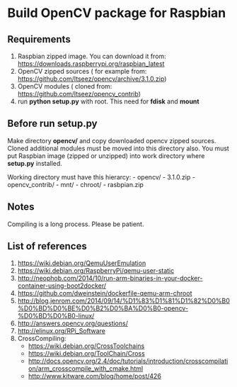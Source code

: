 Build OpenCV package for Raspbian
=======================

## Requirements

1. Raspbian zipped image. You can download it from: https://downloads.raspberrypi.org/raspbian_latest
2. OpenCV zipped sources ( for example from: https://github.com/Itseez/opencv/archive/3.1.0.zip)
3. OpenCV modules ( cloned from: https://github.com/Itseez/opencv_contrib)
4. run **python setup.py** with root. This need for **fdisk** and **mount**

## Before run **setup.py**

Make directory **opencv/** and copy downloaded opencv zipped sources. Cloned additional modules must be moved into this directory also.
You must put Raspbian image (zipped or unzipped) into work directory where **setup.py** installed.

Working directory must have this hierarcy:
    - opencv/
        - 3.1.0.zip
        - opencv_contrib/
    - mnt/
    - chroot/
    - rasbpian.zip

## Notes

Compiling is a long process. Please be patient.

## List of references

1. https://wiki.debian.org/QemuUserEmulation
2. https://wiki.debian.org/RaspberryPi/qemu-user-static
3. http://neophob.com/2014/10/run-arm-binaries-in-your-docker-container-using-boot2docker/
4. https://github.com/dweinstein/dockerfile-qemu-arm-chroot
5. http://blog.jenrom.com/2014/09/14/%D1%83%D1%81%D1%82%D0%B0%D0%BD%D0%BE%D0%B2%D0%BA%D0%B0-opencv-%D0%BD%D0%B0-linux/
6. http://answers.opencv.org/questions/
7. http://elinux.org/RPi_Software
8. CrossCompiling:
    - https://wiki.debian.org/CrossToolchains
    - https://wiki.debian.org/ToolChain/Cross
    - http://docs.opencv.org/2.4/doc/tutorials/introduction/crosscompilation/arm_crosscompile_with_cmake.html
    - http://www.kitware.com/blog/home/post/426
